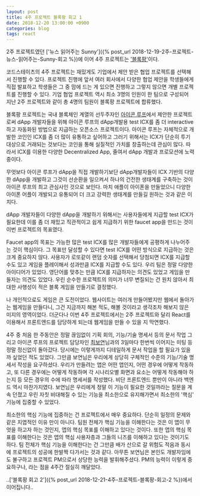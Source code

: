 ```yaml
---
layout: post
title: 4주 프로젝트 블록팡 회고 1
date: 2018-12-20 13:00:00 +0900
categories: blog
tags: react
---
```


2주 프로젝트였던 ['뉴스 읽어주는 Sunny']({% post_url 2018-12-19-2주-프로젝트-뉴스-읽어주는-Sunny-회고 %})에 이어 4주 프로젝트는 ['블록팡'](http://blockpang.ga/)이다. 

코드스테이츠의 4주 프로젝트는 재밌게도 기업에서 제안 받은 협업 프로젝트를 선택해서 진행할 수 있다. 프로젝트 진행에 앞서 여러 회사에서 다양한 협업 제안을 학생들에게 직접 발표하고 학생들은 그 중 맘에 드는 게 있으면 진행하고 그렇지 않으면 개별 프로젝트를 진행할 수 있다. 기업 협업 프로젝트 역시 최소 3명의 인원이 한 팀으로 구성되어 지난 2주 프로젝트와 같이 총 4명의 팀원이 블록팡 프로젝트에 합류했다.

블록팡 프로젝트는 국내 블록체인 계열의 선두주자인 [아이콘 루프](https://icon.foundation)에서 제안한 프로젝트로써 dApp 개발자들을 위해 아이콘 루프의 dApp개발용 test ICX를 좀 더 interactive하고 자동화된 방법으로 지급하는 오픈소스 프로젝트이다. 아이콘 루프는 자체적으로 개발한 코인인 ICX를 좀 더 많이 유통하고 싶어하고 그러기 위해서는 ICX가 단순히 투기 대상으로 거래되는 것보다는 코인을 통해 실질적인 가치를 창출하는데 관심이 많다. 따라서 ICX를 이용한 다양한 Decentralized App, 줄여서 dApp 개발과 프로모션에 노력중이다. 

무엇보다 아이콘 루프가 dApp을 직접 개발하기보단 dApp개발자들이 ICX 기반의 다양한 dApp을 개발하고 그것이 선순환을 일으켜서 하나의 건전한 생태계를 구축하는 것이 아이콘 루프의 최고 관심사인 것으로 보인다. 마치 애플이 아이폰을 만들었으니 다양한 아이폰 어플이 개발되고 유통되어 더 크고 강력한 생태계를 만들길 원하는 것과 같은 이치다. 

dApp 개발자들이 다양한 dApp을 개발하기 위해서는 사용자들에게 지급할 test ICX가 필요한데 이를 좀 더 재밌고 직관적이고 쉽게 지급하기 위한 faucet app을 만드는 것이 이번 프로젝트의 목표였다.

Faucet app의 목표는 가능한 많은 test ICX를 많은 개발자들에게 공평하게 나누어주는 것이 핵심이다. 그 목표만 달성할 수 있다면 test ICX를 어떤 방식으로 지급하는 것은 크게 중요하지 않다. 사용자가 로또같이 랜덤 숫자를 선택해서 당첨되면 ICX를 지급할 수도 있고 게임을 플레이해서 성과만큼 ICX를 지급할 수도 있다. 우리 팀은 정말 다양한 아이디어가 있었다. 영단어를 맞추는 만큼 ICX를 지급하자는 의견도 있었고 게임을 만들자는 의견도 있었다. 우린 순수한 프로젝트의 의미가 너무 변질되는 건 원치 않아서 최대한 사행성이 적은 블록 게임을 만들기로 결정했다.

나 개인적으로도 게임은 큰 도전이었다. 웹사이트는 여러개 만들어봤지만 웹에서 돌아가는 웹게임을 만들다니, 그건 지금까지 해본 적도, 해볼 것이라고 생각조차 해보지 않은 미지의 영역이었다. 더군다나 이번 4주 프로젝트에서는 2주 프로젝트와 달리 React를 이용해서 프론트엔드를 담당하게 되는데 웹게임을 만들 수 있을 지 막연했다.

4주 중 처음 한 주동안은 정말 끊임없이 기획 회의, 기능/기술 명세서 등의 문서 작업 그리고 아이콘 루프의 프로젝트 담당자인 [최보연](https://github.com/boyeon555)님과의 3일마다 한번씩 이어지는 미팅 등 정말 정신없이 돌아갔다. 당시에는 이렇게까지 디테일하게 문서 작업을 할 필요가 있을까 싶었던 적도 있었다. 그만큼 보연님은 우리에게 상당히 구체적인 수준의 기능/기술 명세서 작성을 요구하셨다. 우리가 만들려는 앱은 어떤 앱인지, 어떤 경우에 어떻게 작동하고, 또 다른 경우에는 어떻게 작동하며 각 시나리오별 화면과 요소는 어떻게 작동해야 하는지 등 모든 경우의 수에 따라 명세서를 작성했다. 비단 프론트엔드 뿐만이 아니라 백엔드 역시 마찬가지였다. 보연님은 우리에게 정말 이 기능이 필요한 것일까라는 질문을 계속 던졌고 우린 자칫 비대해질 수 있는 기능을 최소한으로 유지해가면서 최소한의 '핵심' 기능에 집중할 수 있었다.

최소한의 핵심 기능에 집중하는 건 프로젝트에서 매우 중요하다. 단순히 일정의 문제와 같은 지엽적인 이유 만이 아니다. 팀원 전체가 핵심 기능을 이해한다는 것은 이 앱이 무엇을 하고자 하는 것인지, 앱의 핵심 목표를 이해하고 있다는 것이다. 또한 앱의 핵심 목표를 이해한다는 것은 앱의 핵심 사용자층과 그들의 니즈를 이해하고 있다는 것이기도 하다. 팀 전체가 핵심 기능을 이해한다는 건 그만큼 배가 산으로 갈 위험도 적음과 동시에 프로젝트의 성공에 한발짝 다가서는 것과 같다. 아무튼 보연님은 본인도 개발자임에도 불구하고 프로젝트 PM으로서 상당한 능력을 발휘해주셨다. PM의 능력이 이렇게 중요하구나, 라는 점을 4주간 절실히 깨달았다.

..['블록팡 회고 2']({% post_url 2018-12-21-4주-프로젝트-블록팡-회고-2 %})에서 이어집니다..